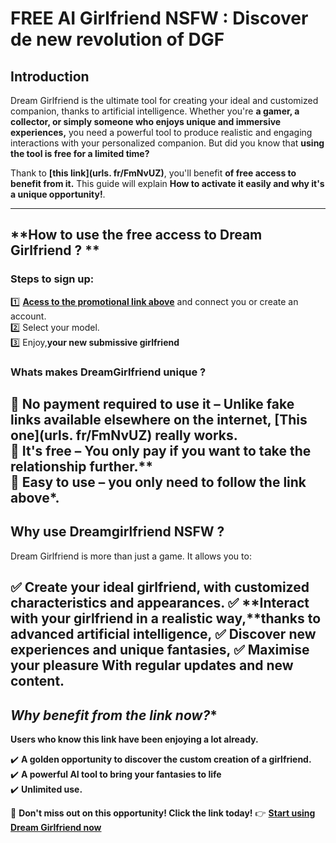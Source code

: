 # **FREE AI Girlfriend NSFW : Discover de new revolution of DGF**

## **Introduction**
Dream Girlfriend is the ultimate tool for creating your ideal and customized companion, thanks to artificial intelligence. Whether you're **a gamer, a collector, or simply someone who enjoys unique and immersive experiences,** you need a powerful tool to produce realistic and engaging interactions with your personalized companion. But did you know that **using the tool is free for a limited time?**

Thank to **[this link](urls. fr/FmNvUZ)**, you'll benefit **of free access to benefit from it.** This guide will explain **How to activate it easily and why it's a unique opportunity!**.

---

## **How to use the free access to Dream Girlfriend ? **

### **Steps to sign up:**

1️⃣ **[Acess to the promotional link above]( https://github.com/eleckang/promocandyai)** and connect you or create an account.  
2️⃣ Select your model.  
3️⃣ Enjoy,**your new submissive girlfriend**

### **Whats makes DreamGirlfriend unique ?**

🔹 **No payment required to use it** – Unlike fake links available elsewhere on the internet, **[This one](urls. fr/FmNvUZ) really works.**  
🔹 **It's free** – You only pay if you want to take the relationship further.**  
🔹 **Easy to use** – you only need to follow the link above*. 
---

## **Why use Dreamgirlfriend NSFW ?**

Dream Girlfriend is more than just a game. It allows you to:

✅ **Create your ideal girlfriend,** with customized characteristics and appearances.
✅ **Interact with your girlfriend in a realistic way,**thanks to advanced artificial intelligence,
✅ **Discover new experiences and unique fantasies,**
✅ **Maximise your pleasure** With regular updates and new content.
---
## *Why benefit from the link now?**

**Users who know this link have been enjoying a lot already.**

✔️ **A golden opportunity to discover the custom creation of a girlfriend.**  
✔️ **A powerful AI tool to bring your fantasies to life**  
✔️ **Unlimited use.**  

📌 **Don't miss out on this opportunity! Click the link today!**
👉 **[Start using Dream Girlfriend now](#)**
